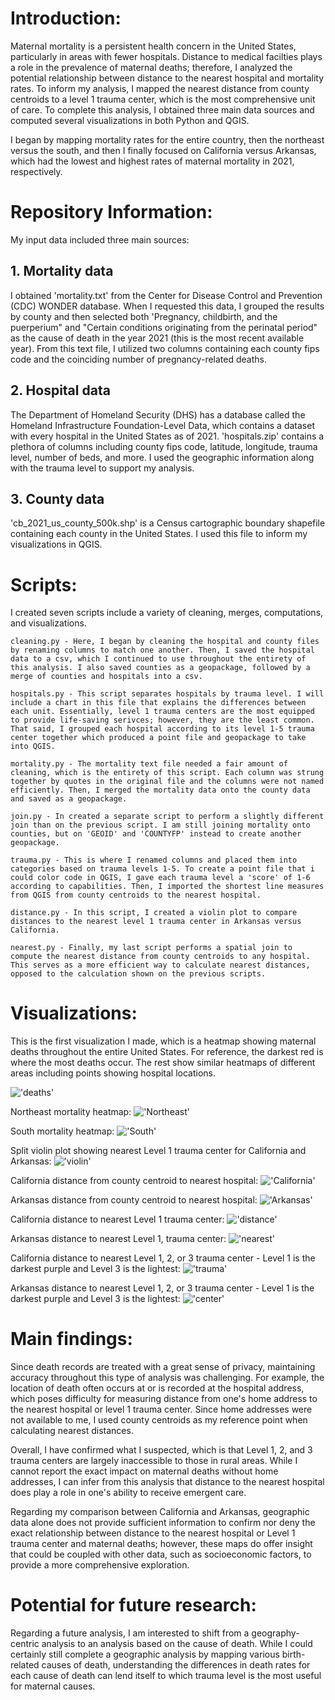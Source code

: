 # Introduction: 

Maternal mortality is a persistent health concern in the United States, particularly in areas with fewer hospitals. Distance to medical facilties plays a role in the prevalence of maternal deaths; therefore, I analyzed the potential relationship between distance to the nearest hospital and mortality rates. To inform my analysis, I mapped the nearest distance from county centroids to a level 1 trauma center, which is the most comprehensive unit of care. To complete this analysis, I obtained three main data sources and computed several visualizations in both Python and QGIS. 

I began by mapping mortality rates for the entire country, then the northeast versus the south, and then I finally focused on California versus Arkansas, which had the lowest and highest rates of maternal mortality in 2021, respectively. 

# Repository Information: 

My input data included three main sources:

   ## 1. Mortality data 
   I obtained 'mortality.txt' from the Center for Disease Control and Prevention (CDC) WONDER database. When I requested this data, I grouped the results by county and then selected both 'Pregnancy, childbirth, and the puerperium" and "Certain conditions originating from the perinatal period" as the cause of death in the year 2021 (this is the most recent available year). From this text file, I utilized two columns containing each county fips code and the coinciding number of pregnancy-related deaths.
   ## 2. Hospital data 
   The Department of Homeland Security (DHS) has a database called the Homeland Infrastructure Foundation-Level Data, which contains a dataset with every hospital in the United States as of 2021. 'hospitals.zip' contains a plethora of columns including county fips code, latitude, longitude, trauma level, number of beds, and more. I used the geographic information along with the trauma level to support my analysis. 
   ## 3. County data 
   'cb_2021_us_county_500k.shp' is a Census cartographic boundary shapefile containing each county in the United States. I used this file to inform my visualizations in QGIS. 

# Scripts:

I created seven scripts include a variety of cleaning, merges, computations, and visualizations.

    cleaning.py - Here, I began by cleaning the hospital and county files by renaming columns to match one another. Then, I saved the hospital data to a csv, which I continued to use throughout the entirety of this analysis. I also saved counties as a geopackage, followed by a merge of counties and hospitals into a csv. 

    hospitals.py - This script separates hospitals by trauma level. I will include a chart in this file that explains the differences between each unit. Essentially, level 1 trauma centers are the most equipped to provide life-saving serivces; however, they are the least common. That said, I grouped each hospital according to its level 1-5 trauma center together which produced a point file and geopackage to take into QGIS. 

    mortality.py - The mortality text file needed a fair amount of cleaning, which is the entirety of this script. Each column was strung together by quotes in the original file and the columns were not named efficiently. Then, I merged the mortality data onto the county data and saved as a geopackage.

    join.py - In created a separate script to perform a slightly different join than on the previous script. I am still joining mortality onto counties, but on 'GEOID' and 'COUNTYFP' instead to create another geopackage. 

    trauma.py - This is where I renamed columns and placed them into categories based on trauma levels 1-5. To create a point file that i could color code in QGIS, I gave each trauma level a 'score' of 1-6 according to capabilities. Then, I imported the shortest line measures from QGIS from county centroids to the nearest hospital. 

    distance.py - In this script, I created a violin plot to compare distances to the nearest level 1 trauma center in Arkansas versus California.

    nearest.py - Finally, my last script performs a spatial join to compute the nearest distance from county centroids to any hospital. This serves as a more efficient way to calculate nearest distances, opposed to the calculation shown on the previous scripts. 

# Visualizations: 

This is the first visualization I made, which is a heatmap showing maternal deaths throughout the entire United States. For reference, the darkest red is where the most deaths occur. The rest show similar heatmaps of different areas including points showing hospital locations. 

!['deaths'](wholemap.png)

Northeast mortality heatmap:
!['Northeast'](NE_mortality_heatmap.png)

South mortality heatmap:
!['South'](S_mortality_heatmap.png)

Split violin plot showing nearest Level 1 trauma center for California and Arkansas:
!['violin'](avgdistance.png)

California distance from county centroid to nearest hospital:
!['California'](California.png)

Arkansas distance from county centroid to nearest hospital: 
!['Arkansas'](ARmap.png)

California distance to nearest Level 1 trauma center:
!['distance'](ca_l1distance.png)

Arkansas distance to nearest Level 1, trauma center: 
!['nearest'](ar_l1distance.png)

California distance to nearest Level 1, 2, or 3 trauma center - Level 1 is the darkest purple and Level 3 is the lightest:
!['trauma'](ca_l123trauma.png)

Arkansas distance to nearest Level 1, 2, or 3 trauma center - Level 1 is the darkest purple and Level 3 is the lightest: 
!['center'](ar_l123trauma.png)

# Main findings: 

Since death records are treated with a great sense of privacy, maintaining accuracy throughout this type of analysis was challenging. For example, the location of death often occurs at or is recorded at the hospital address, which poses difficulty for measuring distance from one's home address to the nearest hospital or level 1 trauma center. Since home addresses were not available to me, I used county centroids as my reference point when calculating nearest distances.

Overall, I have confirmed what I suspected, which is that Level 1, 2, and 3 trauma centers are largely inaccessible to those in rural areas. While I cannot report the exact impact on maternal deaths without home addresses, I can infer from this analysis that distance to the nearest hospital does play a role in one's ability to receive emergent care. 

Regarding my comparison between California and Arkansas, geographic data alone does not provide sufficient information to confirm nor deny the exact relationship between distance to the nearest hospital or Level 1 trauma center and maternal deaths; however, these maps do offer insight that could be coupled with other data, such as socioeconomic factors, to provide a more comprehensive exploration. 

# Potential for future research: 

Regarding a future analysis, I am interested to shift from a geography-centric analysis to an analysis based on the cause of death. While I could certainly still complete a geographic analysis by mapping various birth-related causes of death, understanding the differences in death rates for each cause of death can lend itself to which trauma level is the most useful for maternal causes. 
